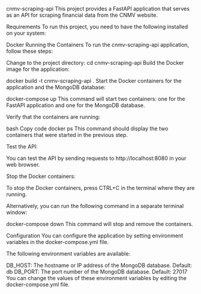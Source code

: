 cnmv-scraping-api
This project provides a FastAPI application that serves as an API for scraping financial data from the CNMV website.

Requirements
To run this project, you need to have the following installed on your system:

Docker
Running the Containers
To run the cnmv-scraping-api application, follow these steps:


Change to the project directory:
cd cnmv-scraping-api
Build the Docker image for the application:

docker build -t cnmv-scraping-api .
Start the Docker containers for the application and the MongoDB database:


docker-compose up
This command will start two containers: one for the FastAPI application and one for the MongoDB database.

Verify that the containers are running:

bash
Copy code
docker ps
This command should display the two containers that were started in the previous step.

Test the API:

You can test the API by sending requests to http://localhost:8080 in your web browser.

Stop the Docker containers:

To stop the Docker containers, press CTRL+C in the terminal where they are running.

Alternatively, you can run the following command in a separate terminal window:

docker-compose down
This command will stop and remove the containers.

Configuration
You can configure the application by setting environment variables in the docker-compose.yml file.

The following environment variables are available:

DB_HOST: The hostname or IP address of the MongoDB database. Default: db
DB_PORT: The port number of the MongoDB database. Default: 27017
You can change the values of these environment variables by editing the docker-compose.yml file.